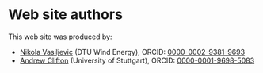 # Web site authors

This web site was produced by:

- [Nikola Vasiljevic](https://www.linkedin.com/in/niva83/) (DTU Wind Energy), ORCID: [0000-0002-9381-9693](https://orcid.org/0000-0002-9381-9693)
- [Andrew Clifton](https://www.linkedin.com/in/andyclifton/) (University of Stuttgart), ORCID: [0000-0001-9698-5083](https://orcid.org/0000-0001-9698-5083)
